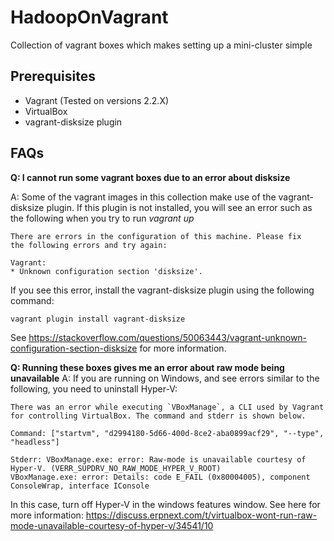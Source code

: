 # HadoopOnVagrant
Collection of vagrant boxes which makes setting up a mini-cluster simple

## Prerequisites
* Vagrant (Tested on versions 2.2.X)
* VirtualBox
* vagrant-disksize plugin

## FAQs
**Q: I cannot run some vagrant boxes due to an error about disksize**

A: Some of the vagrant images in this collection make use of the vagrant-disksize plugin. If this plugin is not installed, you will see an error such as the following when you try to run *vagrant up*
```
There are errors in the configuration of this machine. Please fix
the following errors and try again:

Vagrant:
* Unknown configuration section 'disksize'.
```

If you see this error, install the vagrant-disksize plugin using the following command:
```
vagrant plugin install vagrant-disksize
```

See https://stackoverflow.com/questions/50063443/vagrant-unknown-configuration-section-disksize for more information.

**Q: Running these boxes gives me an error about raw mode being unavailable**
A: If you are running on Windows, and see errors similar to the following, you need to uninstall Hyper-V:
```
There was an error while executing `VBoxManage`, a CLI used by Vagrant
for controlling VirtualBox. The command and stderr is shown below.

Command: ["startvm", "d2994180-5d66-400d-8ce2-aba0899acf29", "--type", "headless"]

Stderr: VBoxManage.exe: error: Raw-mode is unavailable courtesy of Hyper-V. (VERR_SUPDRV_NO_RAW_MODE_HYPER_V_ROOT)
VBoxManage.exe: error: Details: code E_FAIL (0x80004005), component ConsoleWrap, interface IConsole
```

In this case, turn off Hyper-V in the windows features window. See here for more information: https://discuss.erpnext.com/t/virtualbox-wont-run-raw-mode-unavailable-courtesy-of-hyper-v/34541/10
